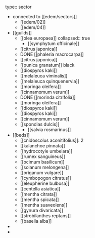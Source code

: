 type:: sector

- connected to [[edem/sectors]]
	- [[edem/02]]
	- [[edem/04]]
- [[guilds]]
	- [[olea europaea]]
	  collapsed:: true
		- [[symphytum officinale]]
	- [[citrus japonica]]
	- DONE [[phaleria macrocarpa]]
	- [[citrus japonica]]
	- [[punica granatum]] black
	- [[diospyros kaki]]
	- [[melaleuca viminalis]]
	- [[melaleuca quinquenervia]]
	- [[moringa oleifera]]
	- [[cinnamomum verum]]
	- DONE [[morinda citrifolia]]
	- [[moringa oleifera]]
	- [[diospyros kaki]]
	- [[diospyros kaki]]
	- [[cinnamomum verum]]
	- [[spondias dulcis]]
		- [[salvia rosmarinus]]
- [[beds]]
	- [[cnidoscolus aconitifolius]]: 2
	- [[kalanchoe pinnata]]
	- [[hydrocotyle umbelara]]
	- [[rumex sanguineus]]
	- [[ocimum basilicum]]
	- [[solanum melongena]]
	- [[origanum vulgare]]
	- [[cymbopogon citratus]]
	- [[eleupherine bulbosa]]
	- [[centella asiatica]]
	- [[mentha citrata]]
	- [[mentha spicata]]
	- [[mentha suaveolens]]
	- [[gynura divaricata]]
	- [[strobilanthes reptans]]
	- [[basella alba]]
-
-